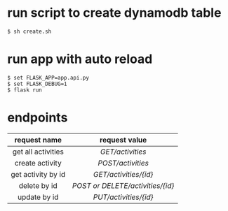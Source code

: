 # run script to create dynamodb table
    $ sh create.sh 
# run app with auto reload
    $ set FLASK_APP=app.api.py
    $ set FLASK_DEBUG=1
    $ flask run

# endpoints

|request name  |  request value  |
:-------:|:-------:
|get all activities    | _GET/activities_
|create activity       | _POST/activities_
|get activity by id    | _GET/activities/{id}_
|delete by id          | _POST or DELETE/activities/{id}_
|update by id          | _PUT/activities/{id}_


